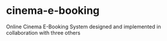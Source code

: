 # cinema-e-booking
Online Cinema E-Booking System designed and implemented in collaboration with three others
